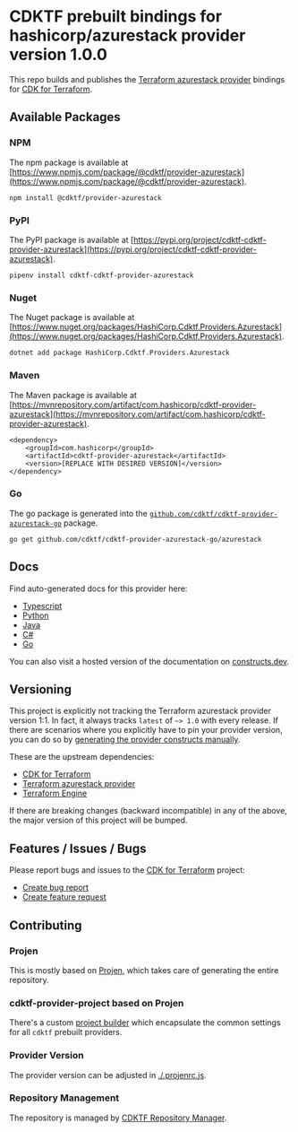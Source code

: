 
# CDKTF prebuilt bindings for hashicorp/azurestack provider version 1.0.0

This repo builds and publishes the [Terraform azurestack provider](https://registry.terraform.io/providers/hashicorp/azurestack/1.0.0/docs) bindings for [CDK for Terraform](https://cdk.tf).

## Available Packages

### NPM

The npm package is available at [https://www.npmjs.com/package/@cdktf/provider-azurestack](https://www.npmjs.com/package/@cdktf/provider-azurestack).

`npm install @cdktf/provider-azurestack`

### PyPI

The PyPI package is available at [https://pypi.org/project/cdktf-cdktf-provider-azurestack](https://pypi.org/project/cdktf-cdktf-provider-azurestack).

`pipenv install cdktf-cdktf-provider-azurestack`

### Nuget

The Nuget package is available at [https://www.nuget.org/packages/HashiCorp.Cdktf.Providers.Azurestack](https://www.nuget.org/packages/HashiCorp.Cdktf.Providers.Azurestack).

`dotnet add package HashiCorp.Cdktf.Providers.Azurestack`

### Maven

The Maven package is available at [https://mvnrepository.com/artifact/com.hashicorp/cdktf-provider-azurestack](https://mvnrepository.com/artifact/com.hashicorp/cdktf-provider-azurestack).

```
<dependency>
    <groupId>com.hashicorp</groupId>
    <artifactId>cdktf-provider-azurestack</artifactId>
    <version>[REPLACE WITH DESIRED VERSION]</version>
</dependency>
```

### Go

The go package is generated into the [`github.com/cdktf/cdktf-provider-azurestack-go`](https://github.com/cdktf/cdktf-provider-azurestack-go) package.

`go get github.com/cdktf/cdktf-provider-azurestack-go/azurestack`

## Docs

Find auto-generated docs for this provider here: 

- [Typescript](./docs/API.typescript.md)
- [Python](./docs/API.python.md)
- [Java](./docs/API.java.md)
- [C#](./docs/API.csharp.md)
- [Go](./docs/API.go.md)

You can also visit a hosted version of the documentation on [constructs.dev](https://constructs.dev/packages/@cdktf/provider-azurestack).

## Versioning

This project is explicitly not tracking the Terraform azurestack provider version 1:1. In fact, it always tracks `latest` of `~> 1.0` with every release. If there are scenarios where you explicitly have to pin your provider version, you can do so by [generating the provider constructs manually](https://cdk.tf/imports).

These are the upstream dependencies:

- [CDK for Terraform](https://cdk.tf)
- [Terraform azurestack provider](https://registry.terraform.io/providers/hashicorp/azurestack/1.0.0)
- [Terraform Engine](https://terraform.io)

If there are breaking changes (backward incompatible) in any of the above, the major version of this project will be bumped.

## Features / Issues / Bugs

Please report bugs and issues to the [CDK for Terraform](https://cdk.tf) project:

- [Create bug report](https://cdk.tf/bug)
- [Create feature request](https://cdk.tf/feature)

## Contributing

### Projen

This is mostly based on [Projen](https://github.com/projen/projen), which takes care of generating the entire repository.

### cdktf-provider-project based on Projen

There's a custom [project builder](https://github.com/cdktf/cdktf-provider-project) which encapsulate the common settings for all `cdktf` prebuilt providers.

### Provider Version

The provider version can be adjusted in [./.projenrc.js](./.projenrc.js).

### Repository Management

The repository is managed by [CDKTF Repository Manager](https://github.com/cdktf/cdktf-repository-manager/).
